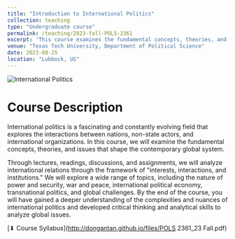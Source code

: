 ```yaml
---
title: "Introduction to International Politics"
collection: teaching
type: "Undergraduate course"
permalink: /teaching/2023-fall-POLS-2361
excerpt: 'This course examines the fundamental concepts, theories, and issues that shape the contemporary global system.'
venue: "Texas Tech University, Department of Political Science"
date: 2023-08-25
location: "Lubbock, US"
---
```


![International Politics](http://dongantan.github.io/images/IR.jpg)

Course Description 
======
International politics is a fascinating and constantly evolving field that explores the interactions between nations, non-state actors, and international organizations. In this course, we will examine the fundamental concepts, theories, and issues that shape the contemporary global system. 

Through lectures, readings, discussions, and assignments, we will analyze international relations through the framework of "interests, interactions, and institutions." We will explore a wide range of topics, including the nature of power and security, war and peace, international political economy, transnational politics, and global challenges. By the end of the course, you will have gained a deeper understanding of the complexities and nuances of international politics and developed critical thinking and analytical skills to analyze global issues.

[⬇ Course Syllabus](http://dongantan.github.io/files/POLS 2361_23 Fall.pdf)

